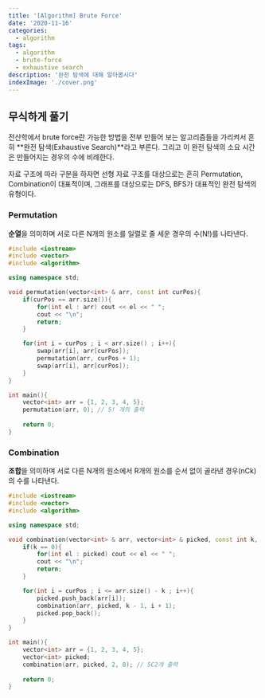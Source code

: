 ```yaml
---
title: '[Algorithm] Brute Force'
date: '2020-11-16'
categories:
  - algorithm
tags:
  - algorithm
  - brute-force
  - exhaustive search
description: '완전 탐색에 대해 알아봅시다'
indexImage: './cover.png'
---
```


## 무식하게 풀기  

전산학에서 brute force란 가능한 방법을 전부 만들어 보는 알고리즘들을 가리켜서 
흔히 **완전 탐색(Exhaustive Search)**라고 부른다. 그리고 이 완전 탐색의 소요 시간은 만들어지는 경우의 수에 비례한다.  

자료 구조에 따라 구분을 하자면 선형 자료 구조를 대상으로는 흔히 Permutation, Combination이 대표적이며, 
그래프를 대상으로는 DFS, BFS가 대표적인 완전 탐색의 유형이다.

### Permutation  

**순열**을 의미하며 서로 다른 N개의 원소를 일렬로 줄 세운 경우의 수(N!)를 나타낸다. 

``` cpp
#include <iostream>
#include <vector>
#include <algorithm>

using namespace std;

void permutation(vector<int> & arr, const int curPos){
	if(curPos == arr.size()){
		for(int el : arr) cout << el << " ";
		cout << "\n";
		return;
	}

	for(int i = curPos ; i < arr.size() ; i++){
		swap(arr[i], arr[curPos]);
		permutation(arr, curPos + 1);
		swap(arr[i], arr[curPos]);
	}
}

int main(){
	vector<int> arr = {1, 2, 3, 4, 5};
	permutation(arr, 0); // 5! 개의 출력
	
	return 0;
}
```

### Combination  

**조합**을 의미하며 서로 다른 N개의 원소에서 R개의 원소를 순서 없이 골라낸 경우(nCk)의 수를 나타낸다.

``` cpp
#include <iostream>
#include <vector>
#include <algorithm>

using namespace std;

void combination(vector<int> & arr, vector<int> & picked, const int k, const int curPos){
	if(k == 0){
		for(int el : picked) cout << el << " ";
		cout << "\n";
		return;
	}

	for(int i = curPos ; i <= arr.size() - k ; i++){
		picked.push_back(arr[i]);
		combination(arr, picked, k - 1, i + 1);
		picked.pop_back();
	}
}

int main(){
	vector<int> arr = {1, 2, 3, 4, 5};
	vector<int> picked; 
	combination(arr, picked, 2, 0); // 5C2개 출력
	
	return 0;
}
```